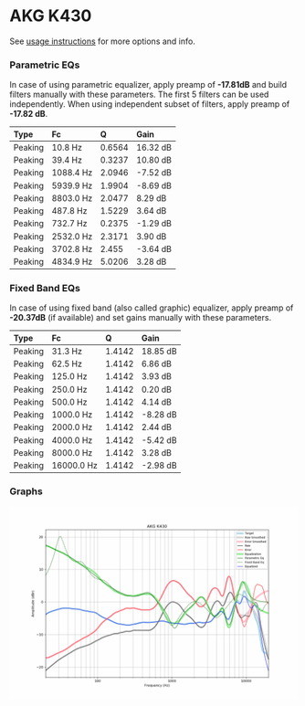 # AKG K430
See [usage instructions](https://github.com/jaakkopasanen/AutoEq#usage) for more options and info.

### Parametric EQs
In case of using parametric equalizer, apply preamp of **-17.81dB** and build filters manually
with these parameters. The first 5 filters can be used independently.
When using independent subset of filters, apply preamp of **-17.82 dB**.

| Type    | Fc        |      Q | Gain     |
|:--------|:----------|:-------|:---------|
| Peaking | 10.8 Hz   | 0.6564 | 16.32 dB |
| Peaking | 39.4 Hz   | 0.3237 | 10.80 dB |
| Peaking | 1088.4 Hz | 2.0946 | -7.52 dB |
| Peaking | 5939.9 Hz | 1.9904 | -8.69 dB |
| Peaking | 8803.0 Hz | 2.0477 | 8.29 dB  |
| Peaking | 487.8 Hz  | 1.5229 | 3.64 dB  |
| Peaking | 732.7 Hz  | 0.2375 | -1.29 dB |
| Peaking | 2532.0 Hz | 2.3171 | 3.90 dB  |
| Peaking | 3702.8 Hz | 2.455  | -3.64 dB |
| Peaking | 4834.9 Hz | 5.0206 | 3.28 dB  |

### Fixed Band EQs
In case of using fixed band (also called graphic) equalizer, apply preamp of **-20.37dB**
(if available) and set gains manually with these parameters.

| Type    | Fc         |      Q | Gain     |
|:--------|:-----------|:-------|:---------|
| Peaking | 31.3 Hz    | 1.4142 | 18.85 dB |
| Peaking | 62.5 Hz    | 1.4142 | 6.86 dB  |
| Peaking | 125.0 Hz   | 1.4142 | 3.93 dB  |
| Peaking | 250.0 Hz   | 1.4142 | 0.20 dB  |
| Peaking | 500.0 Hz   | 1.4142 | 4.14 dB  |
| Peaking | 1000.0 Hz  | 1.4142 | -8.28 dB |
| Peaking | 2000.0 Hz  | 1.4142 | 2.44 dB  |
| Peaking | 4000.0 Hz  | 1.4142 | -5.42 dB |
| Peaking | 8000.0 Hz  | 1.4142 | 3.28 dB  |
| Peaking | 16000.0 Hz | 1.4142 | -2.98 dB |

### Graphs
![](./AKG%20K430.png)